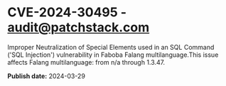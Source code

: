 # CVE-2024-30495 - audit@patchstack.com

Improper Neutralization of Special Elements used in an SQL Command ('SQL Injection') vulnerability in Faboba Falang multilanguage.This issue affects Falang multilanguage: from n/a through 1.3.47.



**Publish date:** 2024-03-29
